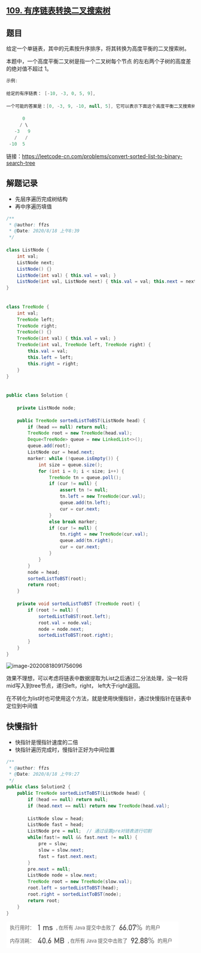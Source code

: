 ## [109. 有序链表转换二叉搜索树](https://leetcode-cn.com/problems/convert-sorted-list-to-binary-search-tree/)

## 题目

给定一个单链表，其中的元素按升序排序，将其转换为高度平衡的二叉搜索树。

本题中，一个高度平衡二叉树是指一个二叉树每个节点 的左右两个子树的高度差的绝对值不超过 1。

```java
示例:

给定的有序链表： [-10, -3, 0, 5, 9],

一个可能的答案是：[0, -3, 9, -10, null, 5], 它可以表示下面这个高度平衡二叉搜索树：

      0
     / \
   -3   9
   /   /
 -10  5
```


链接：https://leetcode-cn.com/problems/convert-sorted-list-to-binary-search-tree

## 解题记录

+ 先层序遍历完成树结构
+ 再中序遍历填值

```java
/**
 * @author: ffzs
 * @Date: 2020/8/18 上午8:39
 */

class ListNode {
    int val;
    ListNode next;
    ListNode() {}
    ListNode(int val) { this.val = val; }
    ListNode(int val, ListNode next) { this.val = val; this.next = next; }
}


class TreeNode {
    int val;
    TreeNode left;
    TreeNode right;
    TreeNode() {}
    TreeNode(int val) { this.val = val; }
    TreeNode(int val, TreeNode left, TreeNode right) {
        this.val = val;
        this.left = left;
        this.right = right;
    }
}


public class Solution {

    private ListNode node;

    public TreeNode sortedListToBST(ListNode head) {
        if (head == null) return null;
        TreeNode root = new TreeNode(head.val);
        Deque<TreeNode> queue = new LinkedList<>();
        queue.add(root);
        ListNode cur = head.next;
        marker: while (!queue.isEmpty()) {
            int size = queue.size();
            for (int i = 0; i < size; i++) {
                TreeNode tn = queue.poll();
                if (cur != null) {
                    assert tn != null;
                    tn.left = new TreeNode(cur.val);
                    queue.add(tn.left);
                    cur = cur.next;
                }
                else break marker;
                if (cur != null) {
                    tn.right = new TreeNode(cur.val);
                    queue.add(tn.right);
                    cur = cur.next;
                }
            }
        }
        node = head;
        sortedListToBST(root);
        return root;
    }

    private void sortedListToBST (TreeNode root) {
        if (root != null) {
            sortedListToBST(root.left);
            root.val = node.val;
            node = node.next;
            sortedListToBST(root.right);
        }
    }
}
```

![image-20200818091756096](README.assets/image-20200818091756096.png)

效果不理想，可以考虑将链表中数据提取为List之后通过二分法处理，没一轮将mid写入到tree节点，递归left，right， left大于right返回。

在不转化为list时也可使用这个方法，就是使用快慢指针，通过快慢指针在链表中定位到中间值

## 快慢指针

+ 快指针是慢指针速度的二倍
+ 快指针遍历完成时，慢指针正好为中间位置

```java
/**
 * @author: ffzs
 * @Date: 2020/8/18 上午9:27
 */
public class Solution2 {
    public TreeNode sortedListToBST(ListNode head) {
        if (head == null) return null;
        if (head.next == null) return new TreeNode(head.val);

        ListNode slow = head;
        ListNode fast = head;
        ListNode pre = null;  // 通过设置pre对链表进行切割
        while(fast!= null && fast.next != null) {
            pre = slow;
            slow = slow.next;
            fast = fast.next.next;
        }
        pre.next = null;
        ListNode node = slow.next;
        TreeNode root = new TreeNode(slow.val);
        root.left = sortedListToBST(head);
        root.right = sortedListToBST(node);
        return root;
    }
}
```

![image-20200818094522724](README.assets/image-20200818094522724.png)